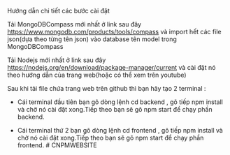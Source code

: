 Hướng dẫn chi tiết các bước cài đặt  

Tải MongoDBCompass mới nhất ở link sau đây https://www.mongodb.com/products/tools/compass và import hết các file json(dựa theo từng tên json) vào database tên model trong MongoDBCompass 

Tải Nodejs mới nhất ở link sau đây https://nodejs.org/en/download/package-manager/current và cài đặt nó theo hướng dẫn của trang web(hoặc có thể xem trên youtube) 

Sau khi tải file chứa trang web trên github thì bạn hãy tạo 2 terminal : 

+ Cái  terminal đầu tiên bạn gõ dòng lệnh cd backend , gõ tiếp npm install và chờ nó cài đặt xong.Tiếp theo bạn sẽ gõ npm start để chạy phần backend. 

+ Cái terminal thứ 2 bạn gõ dòng lệnh cd frontend , gõ tiếp npm install và chờ nó cài đặt xong.Tiếp theo bạn sẽ gõ npm start để chạy phần frontend. #   C N P M W E B S I T E  
 